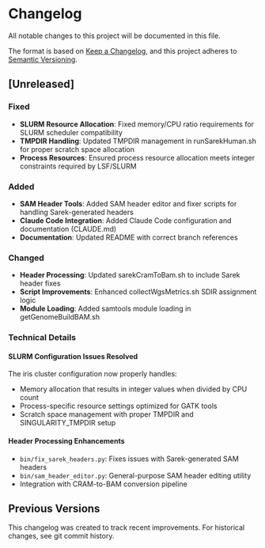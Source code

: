 # Changelog

All notable changes to this project will be documented in this file.

The format is based on [Keep a Changelog](https://keepachangelog.com/en/1.0.0/),
and this project adheres to [Semantic Versioning](https://semver.org/spec/v2.0.0.html).

## [Unreleased]

### Fixed
- **SLURM Resource Allocation**: Fixed memory/CPU ratio requirements for SLURM scheduler compatibility
- **TMPDIR Handling**: Updated TMPDIR management in runSarekHuman.sh for proper scratch space allocation
- **Process Resources**: Ensured process resource allocation meets integer constraints required by LSF/SLURM

### Added
- **SAM Header Tools**: Added SAM header editor and fixer scripts for handling Sarek-generated headers
- **Claude Code Integration**: Added Claude Code configuration and documentation (CLAUDE.md)
- **Documentation**: Updated README with correct branch references

### Changed
- **Header Processing**: Updated sarekCramToBam.sh to include Sarek header fixes
- **Script Improvements**: Enhanced collectWgsMetrics.sh SDIR assignment logic
- **Module Loading**: Added samtools module loading in getGenomeBuildBAM.sh

### Technical Details

#### SLURM Configuration Issues Resolved
The iris cluster configuration now properly handles:
- Memory allocation that results in integer values when divided by CPU count
- Process-specific resource settings optimized for GATK tools
- Scratch space management with proper TMPDIR and SINGULARITY_TMPDIR setup

#### Header Processing Enhancements
- `bin/fix_sarek_headers.py`: Fixes issues with Sarek-generated SAM headers
- `bin/sam_header_editor.py`: General-purpose SAM header editing utility
- Integration with CRAM-to-BAM conversion pipeline

## Previous Versions

This changelog was created to track recent improvements. For historical changes, see git commit history.